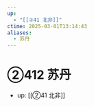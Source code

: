 ```yaml
---
up:
  - "[[②41 北非]]"
ctime: 2025-03-01T13:14:43
aliases:
  - 苏丹
---
```


# ②412 苏丹

- up: [[②41 北非]]

